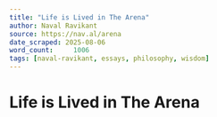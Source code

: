 ```yaml
---
title: "Life is Lived in The Arena"
author: Naval Ravikant
source: https://nav.al/arena
date_scraped: 2025-08-06
word_count:     1006
tags: [naval-ravikant, essays, philosophy, wisdom]
---
```


# Life is Lived in The Arena

